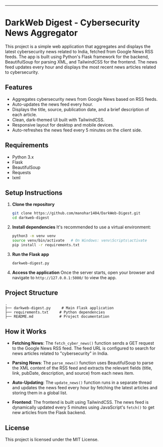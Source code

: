 

---

# DarkWeb Digest - Cybersecurity News Aggregator

This project is a simple web application that aggregates and displays the latest cybersecurity news related to India, fetched from Google News RSS feeds. The app is built using Python's Flask framework for the backend, BeautifulSoup for parsing XML, and TailwindCSS for the frontend. The news feed updates every hour and displays the most recent news articles related to cybersecurity.

## Features
- Aggregates cybersecurity news from Google News based on RSS feeds.
- Auto-updates the news feed every hour.
- Displays the title, source, publication date, and a brief description of each article.
- Clean, dark-themed UI built with TailwindCSS.
- Responsive layout for desktop and mobile devices.
- Auto-refreshes the news feed every 5 minutes on the client side.

## Requirements
- Python 3.x
- Flask
- BeautifulSoup
- Requests
- lxml

## Setup Instructions

1. **Clone the repository**
   ```bash
   git clone https://github.com/manohar1404/DarkWeb-Digest.git
   cd darkweb-digest
   ```

2. **Install dependencies**
   It's recommended to use a virtual environment:
   ```bash
   python3 -m venv venv
   source venv/bin/activate   # On Windows: venv\Scripts\activate
   pip install -r requirements.txt
   ```

3. **Run the Flask app**
   ```bash
   darkweb-digest.py
   ```

4. **Access the application**
   Once the server starts, open your browser and navigate to `http://127.0.0.1:5000/` to view the app.

## Project Structure

```
.
├── darkweb-digest.py     # Main Flask application
├── requirements.txt     # Python dependencies
├── README.md            # Project documentation
```

## How it Works

- **Fetching News**: The `fetch_cyber_news()` function sends a GET request to the Google News RSS feed. The feed URL is configured to search for news articles related to "cybersecurity" in India.
  
- **Parsing News**: The `parse_news()` function uses BeautifulSoup to parse the XML content of the RSS feed and extracts the relevant fields (title, link, pubDate, description, and source) from each news item.

- **Auto-Updating**: The `update_news()` function runs in a separate thread and updates the news feed every hour by fetching the latest articles and storing them in a global list.

- **Frontend**: The frontend is built using TailwindCSS. The news feed is dynamically updated every 5 minutes using JavaScript's `fetch()` to get new articles from the Flask backend.

## License
This project is licensed under the MIT License.

